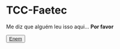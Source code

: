 # TCC-Faetec
<p></p>
Me diz que alguém leu isso aqui... <b>Por favor</b>
<p><button><a href="https://enem.inep.gov.br/participante/#!/">Enem</a></button></p>
